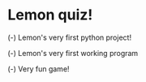 # Lemon quiz!
(-) Lemon's very first python project!

(-) Lemon's very first working program

(-) Very fun game!
